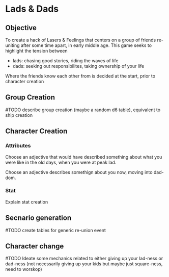# Lads & Dads

## Objective
To create a hack of Lasers & Feelings that centers on a group of friends re-uniting after some time apart, in early middle age. This game seeks to highlight the tension between 
* lads: chasing good stories, riding the waves of life
* dads: seeking out responsibilites, taking ownership of your life

Where the friends know each other from is decided at the start, prior to character creation


## Group Creation
#TODO describe group creation (maybe a random d6 table), equivalent to ship creation


## Character Creation


### Attributes
Choose an adjective that would have described something about what you were like in the old days, when you were at peak lad.

Choose an adjective describes somethign about you now, moving into dad-dom.

### Stat
Explain stat creation


## Secnario generation
#TODO create tables for generic re-union event

## Character change
#TODO Ideate some mechanics related to either giving up your lad-ness or dad-ness (not necessarily giving up your kids but maybe just square-ness, need to worskop)